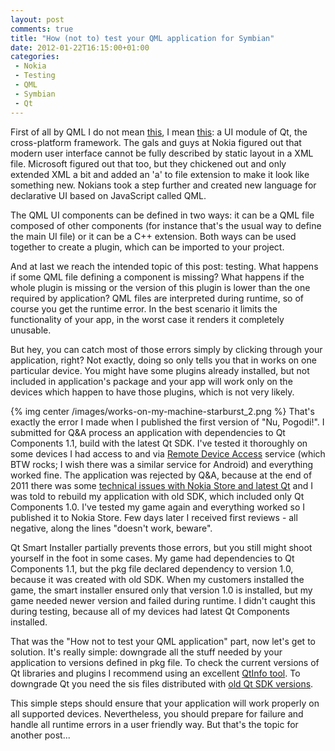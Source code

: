 ```yaml
---
layout: post
comments: true
title: "How (not to) test your QML application for Symbian"
date: 2012-01-22T16:15:00+01:00
categories:
 - Nokia
 - Testing
 - QML
 - Symbian
 - Qt
---
```



First of all by QML I do not mean [this](http://sneezy.cs.nott.ac.uk/QML/), I mean [this](http://developer.qt.nokia.com/doc/qt-4.8/qtquick.html): a UI module of Qt, the cross-platform framework. The gals and guys at Nokia figured out that modern user interface cannot be fully described by static layout in a XML file. Microsoft figured out that too, but they chickened out and only extended XML a bit and added an 'a' to file extension to make it look like something new. Nokians took a step further and created new language for declarative UI based on JavaScript called QML. 

The QML UI components can be defined in two ways: it can be a QML file composed of other components (for instance that's the usual way to define the main UI file) or it can be a C++ extension. Both ways can be used together to create a plugin, which can be imported to your project. 

And at last we reach the intended topic of this post: testing. What happens if some QML file defining a component is missing? What happens if the whole plugin is missing or the version of this plugin is lower than the one required by application? QML files are interpreted during runtime, so of course you get the runtime error. In the best scenario it limits the functionality of your app, in the worst case it renders it completely unusable. 

But hey, you can catch most of those errors simply by clicking through your application, right? Not exactly, doing so only tells you that in works on one particular device. You might have some plugins already installed, but not included in application's package and your app will work only on the devices which happen to have those plugins, which is not very likely. 

{% img center /images/works-on-my-machine-starburst_2.png %}
That's exactly the error I made when I published the first version of "Nu, Pogodi!". I submitted for Q&A process an application with dependencies to Qt Components 1.1, build with the latest Qt SDK. I've tested it thoroughly on some devices I had access to and via [Remote Device Access](http://www.developer.nokia.com/Devices/Remote_device_access/) service (which BTW rocks; I wish there was a similar service for Android) and everything worked fine. The application was rejected by Q&A, because at the end of 2011 there was some [technical issues with Nokia Store and latest Qt](http://support.publish.nokia.com/?p=3766&type=news) and I was told to rebuild my application with old SDK, which included only Qt Components 1.0. I've tested my game again and everything worked so I published it to Nokia Store. Few days later I received first reviews - all negative, along the lines "doesn't work, beware". 

Qt Smart Installer partially prevents those errors, but you still might shoot yourself in the foot in some cases. My game had dependencies to Qt Components 1.1, but the pkg file declared dependency to version 1.0, because it was created with old SDK. When my customers installed the game, the smart installer ensured only that version 1.0 is installed, but my game needed newer version and failed during runtime. I didn't caught this during testing, because all of my devices had latest Qt Components installed. 

That was the "How not to test your QML application" part, now let's get to solution. It's really simple: downgrade all the stuff needed by your application to versions defined in pkg file. To check the current versions of Qt libraries and plugins I recommend using an excellent [QtInfo tool](http://projects.developer.nokia.com/qtinfo). To downgrade Qt you need the sis files distributed with [old Qt SDK versions](ftp://ftp.qt.nokia.com/qtsdk/).

This simple steps should ensure that your application will work properly on all supported devices. Nevertheless, you should prepare for failure and handle all runtime errors in a user friendly way. But that's the topic for another post...

